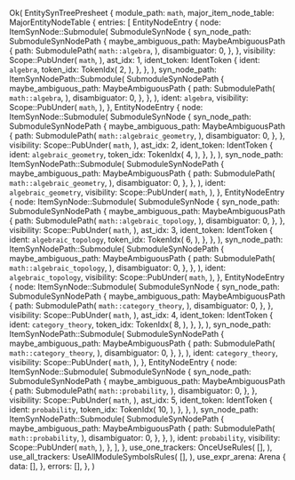 Ok(
    EntitySynTreePresheet {
        module_path: `math`,
        major_item_node_table: MajorEntityNodeTable {
            entries: [
                EntityNodeEntry {
                    node: ItemSynNode::Submodule(
                        SubmoduleSynNode {
                            syn_node_path: SubmoduleSynNodePath {
                                maybe_ambiguous_path: MaybeAmbiguousPath {
                                    path: SubmodulePath(
                                        `math::algebra`,
                                    ),
                                    disambiguator: 0,
                                },
                            },
                            visibility: Scope::PubUnder(
                                `math`,
                            ),
                            ast_idx: 1,
                            ident_token: IdentToken {
                                ident: `algebra`,
                                token_idx: TokenIdx(
                                    2,
                                ),
                            },
                        },
                    ),
                    syn_node_path: ItemSynNodePath::Submodule(
                        SubmoduleSynNodePath {
                            maybe_ambiguous_path: MaybeAmbiguousPath {
                                path: SubmodulePath(
                                    `math::algebra`,
                                ),
                                disambiguator: 0,
                            },
                        },
                    ),
                    ident: `algebra`,
                    visibility: Scope::PubUnder(
                        `math`,
                    ),
                },
                EntityNodeEntry {
                    node: ItemSynNode::Submodule(
                        SubmoduleSynNode {
                            syn_node_path: SubmoduleSynNodePath {
                                maybe_ambiguous_path: MaybeAmbiguousPath {
                                    path: SubmodulePath(
                                        `math::algebraic_geometry`,
                                    ),
                                    disambiguator: 0,
                                },
                            },
                            visibility: Scope::PubUnder(
                                `math`,
                            ),
                            ast_idx: 2,
                            ident_token: IdentToken {
                                ident: `algebraic_geometry`,
                                token_idx: TokenIdx(
                                    4,
                                ),
                            },
                        },
                    ),
                    syn_node_path: ItemSynNodePath::Submodule(
                        SubmoduleSynNodePath {
                            maybe_ambiguous_path: MaybeAmbiguousPath {
                                path: SubmodulePath(
                                    `math::algebraic_geometry`,
                                ),
                                disambiguator: 0,
                            },
                        },
                    ),
                    ident: `algebraic_geometry`,
                    visibility: Scope::PubUnder(
                        `math`,
                    ),
                },
                EntityNodeEntry {
                    node: ItemSynNode::Submodule(
                        SubmoduleSynNode {
                            syn_node_path: SubmoduleSynNodePath {
                                maybe_ambiguous_path: MaybeAmbiguousPath {
                                    path: SubmodulePath(
                                        `math::algebraic_topology`,
                                    ),
                                    disambiguator: 0,
                                },
                            },
                            visibility: Scope::PubUnder(
                                `math`,
                            ),
                            ast_idx: 3,
                            ident_token: IdentToken {
                                ident: `algebraic_topology`,
                                token_idx: TokenIdx(
                                    6,
                                ),
                            },
                        },
                    ),
                    syn_node_path: ItemSynNodePath::Submodule(
                        SubmoduleSynNodePath {
                            maybe_ambiguous_path: MaybeAmbiguousPath {
                                path: SubmodulePath(
                                    `math::algebraic_topology`,
                                ),
                                disambiguator: 0,
                            },
                        },
                    ),
                    ident: `algebraic_topology`,
                    visibility: Scope::PubUnder(
                        `math`,
                    ),
                },
                EntityNodeEntry {
                    node: ItemSynNode::Submodule(
                        SubmoduleSynNode {
                            syn_node_path: SubmoduleSynNodePath {
                                maybe_ambiguous_path: MaybeAmbiguousPath {
                                    path: SubmodulePath(
                                        `math::category_theory`,
                                    ),
                                    disambiguator: 0,
                                },
                            },
                            visibility: Scope::PubUnder(
                                `math`,
                            ),
                            ast_idx: 4,
                            ident_token: IdentToken {
                                ident: `category_theory`,
                                token_idx: TokenIdx(
                                    8,
                                ),
                            },
                        },
                    ),
                    syn_node_path: ItemSynNodePath::Submodule(
                        SubmoduleSynNodePath {
                            maybe_ambiguous_path: MaybeAmbiguousPath {
                                path: SubmodulePath(
                                    `math::category_theory`,
                                ),
                                disambiguator: 0,
                            },
                        },
                    ),
                    ident: `category_theory`,
                    visibility: Scope::PubUnder(
                        `math`,
                    ),
                },
                EntityNodeEntry {
                    node: ItemSynNode::Submodule(
                        SubmoduleSynNode {
                            syn_node_path: SubmoduleSynNodePath {
                                maybe_ambiguous_path: MaybeAmbiguousPath {
                                    path: SubmodulePath(
                                        `math::probability`,
                                    ),
                                    disambiguator: 0,
                                },
                            },
                            visibility: Scope::PubUnder(
                                `math`,
                            ),
                            ast_idx: 5,
                            ident_token: IdentToken {
                                ident: `probability`,
                                token_idx: TokenIdx(
                                    10,
                                ),
                            },
                        },
                    ),
                    syn_node_path: ItemSynNodePath::Submodule(
                        SubmoduleSynNodePath {
                            maybe_ambiguous_path: MaybeAmbiguousPath {
                                path: SubmodulePath(
                                    `math::probability`,
                                ),
                                disambiguator: 0,
                            },
                        },
                    ),
                    ident: `probability`,
                    visibility: Scope::PubUnder(
                        `math`,
                    ),
                },
            ],
        },
        use_one_trackers: OnceUseRules(
            [],
        ),
        use_all_trackers: UseAllModuleSymbolsRules(
            [],
        ),
        use_expr_arena: Arena {
            data: [],
        },
        errors: [],
    },
)